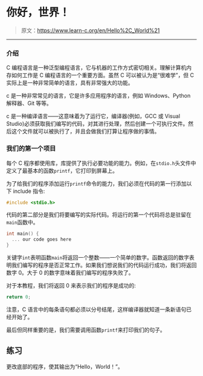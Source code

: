 # 你好，世界！

> 原文：<https://www.learn-c.org/en/Hello%2C_World%21>

* * *

### 介绍

C 编程语言是一种泛型编程语言，它与机器的工作方式密切相关。理解计算机内存如何工作是 C 编程语言的一个重要方面。虽然 C 可以被认为是“很难学”，但 C 实际上是一种非常简单的语言，具有非常强大的功能。

c 是一种非常常见的语言，它是许多应用程序的语言，例如 Windows、Python 解释器、Git 等等。

c 是一种编译语言——这意味着为了运行它，编译器(例如，GCC 或 Visual Studio)必须获取我们编写的代码，对其进行处理，然后创建一个可执行文件。然后这个文件就可以被执行了，并且会做我们打算让程序做的事情。

### 我们的第一个项目

每个 C 程序都使用库，库提供了执行必要功能的能力。例如，在`stdio.h`头文件中定义了最基本的函数`printf`，它打印到屏幕上。

为了给我们的程序添加运行`printf`命令的能力，我们必须在代码的第一行添加以下 include 指令:

```cpp
#include <stdio.h> 
```

代码的第二部分是我们将要编写的实际代码。将运行的第一个代码将总是驻留在`main`函数中。

```cpp
int main() {
  ... our code goes here
} 
```

关键字`int`表明函数`main`将返回一个整数——一个简单的数字。函数返回的数字表明我们编写的程序是否正常工作。如果我们想说我们的代码运行成功，我们将返回数字 0。大于 0 的数字意味着我们编写的程序失败了。

对于本教程，我们将返回 0 来表示我们的程序是成功的:

```cpp
return 0; 
```

注意，C 语言中的每条语句都必须以分号结尾，这样编译器就知道一条新语句已经开始了。

最后但同样重要的是，我们需要调用函数`printf`来打印我们的句子。

## 练习

更改底部的程序，使其输出为“Hello，World！”。